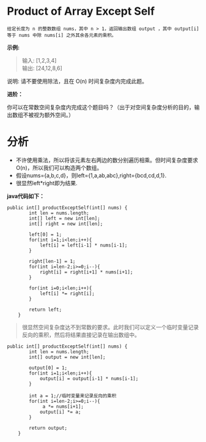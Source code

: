 # Product of Array Except Self
    给定长度为 n 的整数数组 nums，其中 n > 1，返回输出数组 output ，其中 output[i] 等于 nums 中除 nums[i] 之外其余各元素的乘积。

**示例:**

> 输入: [1,2,3,4]<br>
> 输出: [24,12,8,6]

说明: 请不要使用除法，且在 O(n) 时间复杂度内完成此题。

**进阶：**

你可以在常数空间复杂度内完成这个题目吗？（出于对空间复杂度分析的目的，输出数组不被视为额外空间。）
# 分析
  * 不许使用乘法，所以将该元素左右两边的数分别遍历相乘。但时间复杂度要求O(n)，所以我们可以构造两个数组。
  * 假设nums={a,b,c,d}，则left={1,a,ab,abc},right={bcd,cd,d,1}.
  * 很显然left*right即为结果.

**java代码如下：**
```
public int[] productExceptSelf(int[] nums) {
        int len = nums.length;
        int[] left = new int[len];
        int[] right = new int[len];
        
        left[0] = 1;
        for(int i=1;i<len;i++){
            left[i] = left[i-1] * nums[i-1];
        }
        
        right[len-1] = 1;
        for(int i=len-2;i>=0;i--){
            right[i] = right[i+1] * nums[i+1];
        }
        
        for(int i=0;i<len;i++){
            left[i] *= right[i];
        }
        
        return left;
    }
```
> 很显然空间复杂度达不到常数的要求。此时我们可以定义一个临时变量记录反向的乘积，然后将结果直接记录在输出数组中。
```
public int[] productExceptSelf(int[] nums) {
        int len = nums.length;
        int[] output = new int[len];
        
        output[0] = 1;
        for(int i=1;i<len;i++){
            output[i] = output[i-1] * nums[i-1];
        }
        
        int a = 1;//临时变量来记录反向的乘积
        for(int i=len-2;i>=0;i--){
             a *= nums[i+1];
            output[i] *= a;
        }
        
        return output;
    }
```
